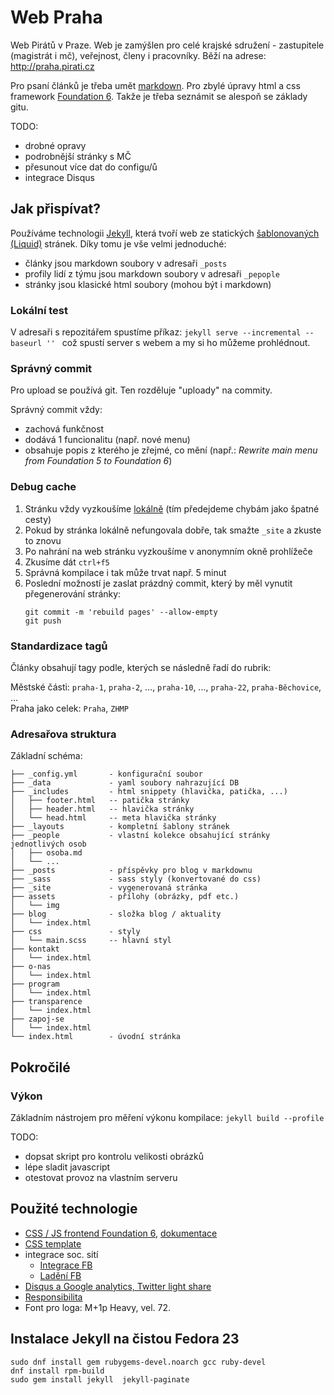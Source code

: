 # Web Praha

Web Pirátů v Praze. Web je zamýšlen pro celé krajské sdružení - zastupitele (magistrát i mč), veřejnost, členy i pracovníky. Běží na adrese: http://praha.pirati.cz

Pro psaní článků je třeba umět [markdown](https://daringfireball.net/projects/markdown/). Pro zbylé úpravy html a css framework [Foundation 6](http://foundation.zurb.com/). Takže je třeba seznámit se alespoň se základy gitu.

TODO:

- drobné opravy
- podrobnější stránky s MČ
- přesunout více dat do configu/ů
- integrace Disqus


## Jak přispívat?

Používáme technologii [Jekyll](http://jekyllrb.com/), která tvoří web ze statických [šablonovaných (Liquid)](https://shopify.github.io/liquid/) stránek. Díky tomu je vše velmi jednoduché:

- články jsou markdown soubory v adresaři `_posts`
- profily lidí z týmu jsou markdown soubory v adresaři `_pepople`
- stránky jsou klasické html soubory (mohou být i markdown)

### Lokální test

V adresaři s repozitářem spustíme příkaz:
`jekyll serve --incremental --baseurl '' `
což spustí server s webem a my si ho můžeme prohlédnout.

### Správný commit

Pro upload se používá git. Ten rozděluje "uploady" na commity.

Správný commit vždy:

- zachová funkčnost
- dodává 1 funcionalitu (např. nové menu)
- obsahuje popis z kterého je zřejmé, co mění (např.: *Rewrite main menu from Foundation 5 to Foundation 6*)

### Debug cache

1. Stránku vždy vyzkoušíme [lokálně](#lokálni-test) (tím předejdeme chybám jako špatné cesty)
2. Pokud by stránka lokálně nefungovala dobře, tak smažte `_site` a zkuste to znovu
3. Po nahrání na web stránku vyzkoušíme v anonymním okně prohlížeče
4. Zkusíme dát `ctrl+f5`
5. Správná kompilace i tak může trvat např. 5 minut
6. Poslední možností je zaslat prázdný commit, který by měl vynutit přegenerování stránky:  
    ```
    git commit -m 'rebuild pages' --allow-empty  
    git push
    ```

### Standardizace tagů

Články obsahují tagy podle, kterých se následně řadí do rubrik:

Městské části: `praha-1`, `praha-2`, ..., `praha-10`, ..., `praha-22`, `praha-Běchovice`, ...   
Praha jako celek: `Praha`, `ZHMP`

### Adresařova struktura

 Základní schéma:

```
├── _config.yml       - konfigurační soubor
├── _data             - yaml soubory nahrazující DB
├── _includes         - html snippety (hlavička, patička, ...)
│   ├── footer.html   -- patička stránky
│   ├── header.html   -- hlavička stránky
│   └── head.html     -- meta hlavička stránky
├── _layouts          - kompletní šablony stránek
├── _people           - vlastní kolekce obsahující stránky jednotlivých osob
│   ├── osoba.md    
│   └── ...
├── _posts            - příspěvky pro blog v markdownu
├── _sass             - sass styly (konvertované do css)
├── _site             - vygenerovaná stránka
├── assets            - přílohy (obrázky, pdf etc.)
│   └── img           
├── blog              - složka blog / aktuality
│   └── index.html    
├── css               - styly
│   └── main.scss     -- hlavní styl
├── kontakt           
│   └── index.html    
├── o-nas          
│   └── index.html    
├── program
│   └── index.html    
├── transparence
│   └── index.html
├── zapoj-se
│   └── index.html       
└── index.html        - úvodní stránka
```

## Pokročilé

### Výkon

Základním nástrojem pro měření výkonu kompilace: `jekyll build --profile`

TODO:

- dopsat skript pro kontrolu velikosti obrázků
- lépe sladit javascript
- otestovat provoz na vlastním serveru

## Použité technologie

- [CSS / JS frontend Foundation 6](http://foundation.zurb.com/), [dokumentace](http://foundation.zurb.com/sites/docs/)
- [CSS template](http://foundation.zurb.com/templates-previews-sites-f6/news-magazine.html)
- integrace soc. sití
  - [Integrace FB](https://365tipu.wordpress.com/2015/07/04/tip185-co-je-to-open-graph-a-proc-je-potreba-aby-designeri-webu-vedeli-o-co-jde/)
  - [Ladění FB](https://365tipu.wordpress.com/2015/04/13/tip103-co-delat-kdyz-facebook-odmita-vlozit-odkaz-na-web/)
- [Disqus a Google analytics, Twitter light share](http://joshualande.com/jekyll-github-pages-poole)
- [Responsibilita](http://design.google.com/resizer/)
- Font pro loga: M+1p Heavy, vel. 72.

## Instalace Jekyll na čistou Fedora 23
```
sudo dnf install gem rubygems-devel.noarch gcc ruby-devel
dnf install rpm-build
sudo gem install jekyll  jekyll-paginate
```
